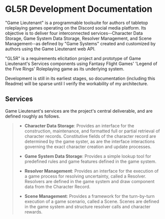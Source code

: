 # GL5R Development Documentation

"Game Lieutenant" is a programmable toolsuite for authors of tabletop roleplaying games operating on the Discord social media platform. Its objective is to deliver four interconnected services--Character Data Storage, Game System Data Storage, Resolver Management, and Scene Management--as defined by "Game Systems" created and customized by authors using the Game Lieutenant web API.

"GL5R" is a requirements elicitation project and prototype of Game Lieutenant's Services components using Fantasy Flight Games' 'Legend of the Five Rings' Roleplaying game as its underlying system. 

Development is still in its earliest stages, so documentation \(including this Readme\) will be sparse until I verify the workability of my architecture. 

## Services

Game Lieutenant's services are the project's central deliverable, and are defined roughly as follows.

> - **Character Data Storage**: Provides an interface for the construction, maintenance, and formatted full or partial retrieval of character records. Constitutive fields of the character record are determined by the game syster, as are the interface interactions governing the exact character creation and update processes.
>
> - **Game System Data Storage**: Provides a simple lookup tool for predefined rules and game features defined in the game system. 
>
> - **Resolver Management**: Provides an interface for the execution of a game process for resolving uncertainty, called a Resolver. Resolvers are defined in the game system and draw component data from the Character Record.
>
> - **Scene Management**: Provides a framework for the turn-by-turn execution of a game scenario, called a Scene. Scenes are defined in the game system and structure resolver calls and character rewards.
>